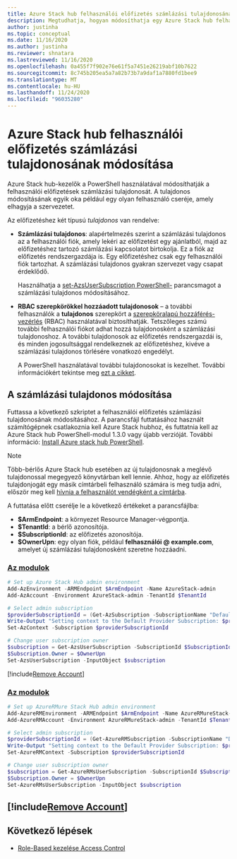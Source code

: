 ```yaml
---
title: Azure Stack hub felhasználói előfizetés számlázási tulajdonosának módosítása
description: Megtudhatja, hogyan módosíthatja egy Azure Stack hub felhasználói előfizetés számlázási tulajdonosát.
author: justinha
ms.topic: conceptual
ms.date: 11/16/2020
ms.author: justinha
ms.reviewer: shnatara
ms.lastreviewed: 11/16/2020
ms.openlocfilehash: 0a455f7f902e76e61f5a7451e26219abf10b7622
ms.sourcegitcommit: 8c745b205ea5a7a82b73b7a9daf1a7880fd1bee9
ms.translationtype: MT
ms.contentlocale: hu-HU
ms.lasthandoff: 11/24/2020
ms.locfileid: "96035280"
---
```

# <a name="change-the-billing-owner-for-an-azure-stack-hub-user-subscription"></a>Azure Stack hub felhasználói előfizetés számlázási tulajdonosának módosítása

Azure Stack hub-kezelők a PowerShell használatával módosíthatják a felhasználói előfizetések számlázási tulajdonosát. A tulajdonos módosításának egyik oka például egy olyan felhasználó cseréje, amely elhagyja a szervezetet.

Az előfizetéshez két típusú *tulajdonos* van rendelve:

- **Számlázási tulajdonos**: alapértelmezés szerint a számlázási tulajdonos az a felhasználói fiók, amely lekéri az előfizetést egy ajánlatból, majd az előfizetéshez tartozó számlázási kapcsolatot birtokolja. Ez a fiók az előfizetés rendszergazdája is. Egy előfizetéshez csak egy felhasználói fiók tartozhat. A számlázási tulajdonos gyakran szervezet vagy csapat érdeklődő.

  Használhatja a [set-AzsUserSubscription PowerShell-](/powershell/module/azs.subscriptions.admin/set-azsusersubscription) parancsmagot a számlázási tulajdonos módosításához.  

- **RBAC szerepkörökkel hozzáadott tulajdonosok** – a további felhasználók a **tulajdonos** szerepkört a [szerepköralapú hozzáférés-vezérlés](azure-stack-manage-permissions.md) (RBAC) használatával biztosíthatják. Tetszőleges számú további felhasználói fiókot adhat hozzá tulajdonosként a számlázási tulajdonoshoz. A további tulajdonosok az előfizetés rendszergazdái is, és minden jogosultsággal rendelkeznek az előfizetéshez, kivéve a számlázási tulajdonos törlésére vonatkozó engedélyt.

  A PowerShell használatával további tulajdonosokat is kezelhet. További információkért tekintse meg [ezt a cikket](/azure/role-based-access-control/role-assignments-powershell).

## <a name="change-the-billing-owner"></a>A számlázási tulajdonos módosítása

Futtassa a következő szkriptet a felhasználói előfizetés számlázási tulajdonosának módosításához. A parancsfájl futtatásához használt számítógépnek csatlakoznia kell Azure Stack hubhoz, és futtatnia kell az Azure Stack hub PowerShell-modul 1.3.0 vagy újabb verzióját. További információ: [Install Azure stack hub PowerShell](powershell-install-az-module.md).

>[!NOTE]
>Több-bérlős Azure Stack hub esetében az új tulajdonosnak a meglévő tulajdonossal megegyező könyvtárban kell lennie. Ahhoz, hogy az előfizetés tulajdonjogát egy másik címtárbeli felhasználó számára is meg tudja adni, először meg kell [hívnia a felhasználót vendégként a címtárba](/azure/active-directory/b2b/add-users-administrator).

A futtatása előtt cserélje le a következő értékeket a parancsfájlba:

- **$ArmEndpoint**: a környezet Resource Manager-végpontja.
- **$TenantId**: a bérlő azonosítója.
- **$SubscriptionId**: az előfizetés azonosítója.
- **$OwnerUpn**: egy olyan fiók, például **felhasználói \@ example.com**, amelyet új számlázási tulajdonosként szeretne hozzáadni.

### <a name="az-modules"></a>[Az modulok](#tab/az)

```powershell
# Set up Azure Stack Hub admin environment
Add-AzEnvironment -ARMEndpoint $ArmEndpoint -Name AzureStack-admin
Add-AzAccount -Environment AzureStack-admin -TenantId $TenantId

# Select admin subscription
$providerSubscriptionId = (Get-AzSubscription -SubscriptionName "Default Provider Subscription").Id
Write-Output "Setting context to the Default Provider Subscription: $providerSubscriptionId"
Set-AzContext -Subscription $providerSubscriptionId

# Change user subscription owner
$subscription = Get-AzsUserSubscription -SubscriptionId $SubscriptionId
$Subscription.Owner = $OwnerUpn
Set-AzsUserSubscription -InputObject $subscription
```

[!include[Remove Account](../includes/remove-account-az.md)]

### <a name="az-modules"></a>[Az modulok](#tab/azurerm)

```powershell
# Set up AzureRMure Stack Hub admin environment
Add-AzureRMEnvironment -ARMEndpoint $ArmEndpoint -Name AzureRMureStack-admin
Add-AzureRMAccount -Environment AzureRMureStack-admin -TenantId $TenantId

# Select admin subscription
$providerSubscriptionId = (Get-AzureRMSubscription -SubscriptionName "Default Provider Subscription").Id
Write-Output "Setting context to the Default Provider Subscription: $providerSubscriptionId"
Set-AzureRMContext -Subscription $providerSubscriptionId

# Change user subscription owner
$subscription = Get-AzureRMsUserSubscription -SubscriptionId $SubscriptionId
$Subscription.Owner = $OwnerUpn
Set-AzureRMsUserSubscription -InputObject $subscription
```
[!include[Remove Account](../includes/remove-account-azurerm.md)]
---




## <a name="next-steps"></a>Következő lépések

- [Role-Based kezelése Access Control](azure-stack-manage-permissions.md)

